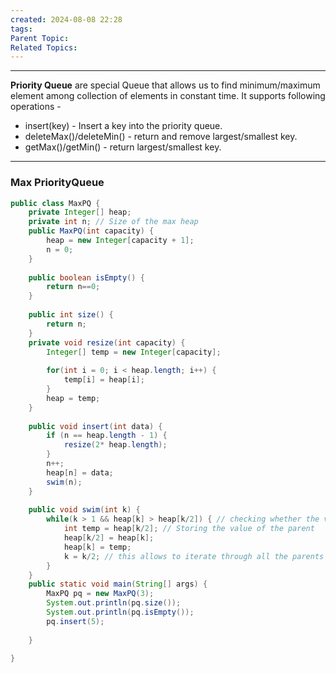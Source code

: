 ```yaml
---
created: 2024-08-08 22:28
tags: 
Parent Topic: 
Related Topics:
---
```

***
**Priority Queue** are special Queue that allows us to find minimum/maximum element among collection of elements in constant time. It supports following operations -
- insert(key) - Insert a key into the priority queue.
- deleteMax()/deleteMin() - return and remove largest/smallest key.
- getMax()/getMin() - return largest/smallest key.

---
### Max PriorityQueue

```java
public class MaxPQ {  
    private Integer[] heap;  
    private int n; // Size of the max heap  
    public MaxPQ(int capacity) {  
        heap = new Integer[capacity + 1];  
        n = 0;  
    }  
  
    public boolean isEmpty() {  
        return n==0;  
    }  
  
    public int size() {  
        return n;  
    }  
    private void resize(int capacity) {  
        Integer[] temp = new Integer[capacity];  
  
        for(int i = 0; i < heap.length; i++) {  
            temp[i] = heap[i];  
        }  
        heap = temp;  
    }  
  
    public void insert(int data) {  
        if (n == heap.length - 1) {  
            resize(2* heap.length);  
        }  
        n++;  
        heap[n] = data;  
        swim(n);  
    }  
  
    public void swim(int k) {  
        while(k > 1 && heap[k] > heap[k/2]) { // checking whether the value is greater than its parents value  
            int temp = heap[k/2]; // Storing the value of the parent  
            heap[k/2] = heap[k];  
            heap[k] = temp;  
            k = k/2; // this allows to iterate through all the parents  
        }  
    }  
    public static void main(String[] args) {  
        MaxPQ pq = new MaxPQ(3);  
        System.out.println(pq.size());  
        System.out.println(pq.isEmpty());  
        pq.insert(5);  
  
    }  
  
}
```
